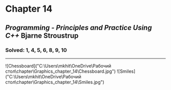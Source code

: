 # Chapter 14
## *Programming - Principles and Practice Using C++*	Bjarne Stroustrup
### Solved: 1, 4, 5, 6, 8, 9, 10

________
![Chessboard]("C:\Users\mkhit\OneDrive\Рабочий стол\chapter\Graphics_chapter_14\Chessboard.jpg")
![Smiles]("C:\Users\mkhit\OneDrive\Рабочий стол\chapter\Graphics_chapter_14\Smiles.jpg")